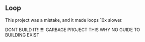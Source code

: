 ## Loop

This project was a mistake, and it made loops 10x slower.

DONT BUILD IT!!!!!! GARBAGE PROJECT
THIS WHY NO GUIDE TO BUILDING EXIST